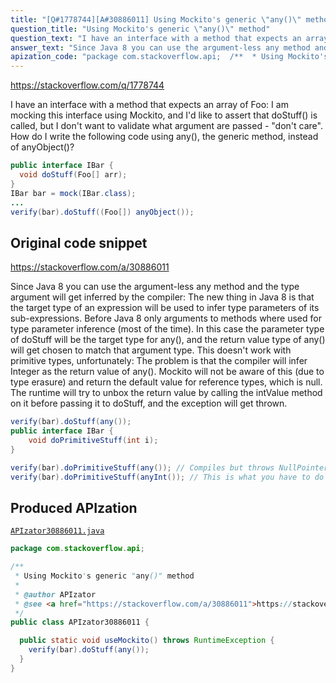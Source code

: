 ```yaml
---
title: "[Q#1778744][A#30886011] Using Mockito's generic \"any()\" method"
question_title: "Using Mockito's generic \"any()\" method"
question_text: "I have an interface with a method that expects an array of Foo: I am mocking this interface using Mockito, and I'd like to assert that doStuff() is called, but I don't want to validate what argument are passed - \"don't care\". How do I write the following code using any(), the generic method, instead of anyObject()?"
answer_text: "Since Java 8 you can use the argument-less any method and the type argument will get inferred by the compiler: The new thing in Java 8 is that the target type of an expression will be used to infer type parameters of its sub-expressions. Before Java 8 only arguments to methods where used for type parameter inference (most of the time). In this case the parameter type of doStuff will be the target type for any(), and the return value type of any() will get chosen to match that argument type. This doesn't work with primitive types, unfortunately: The problem is that the compiler will infer Integer as the return value of any(). Mockito will not be aware of this (due to type erasure) and return the default value for reference types, which is null. The runtime will try to unbox the return value by calling the intValue method on it before passing it to doStuff, and the exception will get thrown."
apization_code: "package com.stackoverflow.api;  /**  * Using Mockito's generic \"any()\" method  *  * @author APIzator  * @see <a href=\"https://stackoverflow.com/a/30886011\">https://stackoverflow.com/a/30886011</a>  */ public class APIzator30886011 {    public static void useMockito() throws RuntimeException {     verify(bar).doStuff(any());   } }"
---
```


https://stackoverflow.com/q/1778744

I have an interface with a method that expects an array of Foo:
I am mocking this interface using Mockito, and I&#x27;d like to assert that doStuff() is called, but I don&#x27;t want to validate what argument are passed - &quot;don&#x27;t care&quot;.
How do I write the following code using any(), the generic method, instead of anyObject()?


```java
public interface IBar {
  void doStuff(Foo[] arr);
}
IBar bar = mock(IBar.class);
...
verify(bar).doStuff((Foo[]) anyObject());
```


## Original code snippet

https://stackoverflow.com/a/30886011

Since Java 8 you can use the argument-less any method and the type argument will get inferred by the compiler:
The new thing in Java 8 is that the target type of an expression will be used to infer type parameters of its sub-expressions. Before Java 8 only arguments to methods where used for type parameter inference (most of the time).
In this case the parameter type of doStuff will be the target type for any(), and the return value type of any() will get chosen to match that argument type.
This doesn&#x27;t work with primitive types, unfortunately:
The problem is that the compiler will infer Integer as the return value of any(). Mockito will not be aware of this (due to type erasure) and return the default value for reference types, which is null. The runtime will try to unbox the return value by calling the intValue method on it before passing it to doStuff, and the exception will get thrown.

```java
verify(bar).doStuff(any());
public interface IBar {
    void doPrimitiveStuff(int i);
}

verify(bar).doPrimitiveStuff(any()); // Compiles but throws NullPointerException
verify(bar).doPrimitiveStuff(anyInt()); // This is what you have to do instead
```

## Produced APIzation

[`APIzator30886011.java`](https://github.com/pasqualesalza/apization-temp-data/raw/master/apizations/java/APIzator30886011.java)

```java
package com.stackoverflow.api;

/**
 * Using Mockito's generic "any()" method
 *
 * @author APIzator
 * @see <a href="https://stackoverflow.com/a/30886011">https://stackoverflow.com/a/30886011</a>
 */
public class APIzator30886011 {

  public static void useMockito() throws RuntimeException {
    verify(bar).doStuff(any());
  }
}

```
